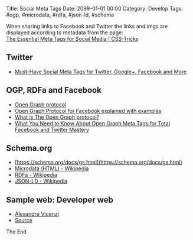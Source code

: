 Title:  Social Meta Tags
Date: 2099-01-01 00:00
Category: Develop
Tags: #ogp, #microdata, #rdfa, #json-ld, #schema

When sharing links to Facebook and Twitter the links and imgs are displayed according to metadata from the page:  
[The Essential Meta Tags for Social Media | CSS-Tricks](https://css-tricks.com/essential-meta-tags-social-media/)

## Twitter

* [Must-Have Social Meta Tags for Twitter, Google+, Facebook and More](https://moz.com/blog/meta-data-templates-123)

## OGP, RDFa and Facebook

* [Open Graph protocol](http://ogp.me/)
* [Open Graph Protocol for Facebook explained with examples](https://www.optimizesmart.com/how-to-use-open-graph-protocol/)
* [What is The Open Graph protocol?](https://omahacode.com/open-graph-protocol/)
* [What You Need to Know About Open Graph Meta Tags for Total Facebook and Twitter Mastery](https://neilpatel.com/blog/open-graph-meta-tags/)

## Schema.org

* [https://schema.org/docs/gs.html](https://schema.org/docs/gs.html)
* [Microdata (HTML) - Wikipedia](https://en.wikipedia.org/wiki/Microdata_(HTML))
* [RDFa - Wikipedia](https://en.wikipedia.org/wiki/RDFa)
* [JSON-LD - Wikipedia](https://en.wikipedia.org/wiki/JSON-LD)

## Sample web: Developer web

* [Alexandre Vicenzi](https://www.alexandrevicenzi.com/)
* [Source](view-source:https://www.alexandrevicenzi.com/)

The End
